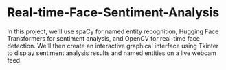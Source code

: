 # Real-time-Face-Sentiment-Analysis
 In this project, we'll use spaCy for named entity recognition, Hugging Face Transformers for sentiment analysis, and OpenCV for real-time face detection. We'll then create an interactive graphical interface using Tkinter to display sentiment analysis results and named entities on a live webcam feed.
